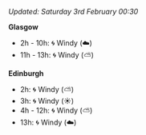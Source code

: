 *Updated: Saturday 3rd February 00:30*

**Glasgow**

* 2h - 10h: :cyclone: Windy (:cloud:)
* 11h - 13h: :cyclone: Windy (:partly_sunny:)

**Edinburgh**

* 2h: :cyclone: Windy (:partly_sunny:)
* 3h: :cyclone: Windy (:sunny:)
* 4h - 12h: :cyclone: Windy (:partly_sunny:)
* 13h: :cyclone: Windy (:cloud:)
